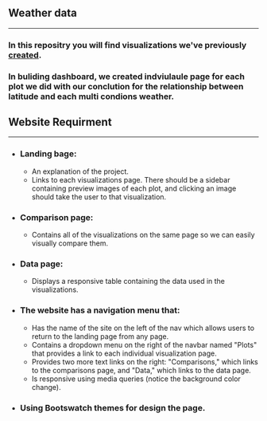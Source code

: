  ##   Weather data

  ***

### In this repositry you will find visualizations we've previously [created](https://github.com/HaifaNajdawi/Python-API).

### In buliding dashboard, we created indviulaule page for each plot we did with our conclution for the relationship between latitude and each multi condions weather.

## Website Requirment
---

* ### Landing bage:
    - An explanation of the project.
    - Links to each visualizations page. There should be a sidebar containing preview images of each plot, and clicking an image should take the user to that visualization.

* ### Comparison page:
    - Contains all of the visualizations on the same page so we can easily visually compare them.

* ### Data page:
    - Displays a responsive table containing the data used in the visualizations.


* ### The website has a navigation menu that:

    - Has the name of the site on the left of the nav which allows users to return to  the landing page from any page.
    - Contains a dropdown menu on the right of the navbar named "Plots" that provides  a link to each individual visualization page.
    - Provides two more text links on the right: "Comparisons," which links to the  comparisons page, and "Data," which links to the data page.
    - Is responsive using media queries (notice the background color change).

* ### Using Bootswatch themes for design the page.

